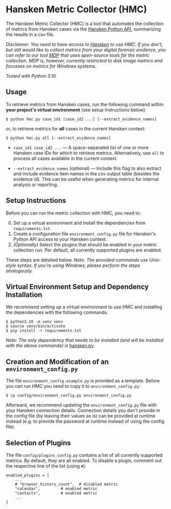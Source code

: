 # Hansken Metric Collector (HMC)

The Hansken Metric Collector (HMC) is a tool that automates the collection of metrics from Hansken cases via the [Hansken Python API](https://training.hansken.org/docs/python/), summarizing the results in a csv file.

*Disclaimer: You need to have access to [Hansken](https://www.hansken.nl/) to use HMC. If you don't, but still would like to collect metrics from your digital forensic evidence, you can refer to our tool [MDP](https://github.com/lenavoigt/mass-disk-processor) that uses open-source tools for the metric collection. MDP is, however, currently restricted to disk image metrics and focusses on metrics for Windows systems.*

*Tested with Python 3.10.*

## Usage

To retrieve metrics from Hansken cases, run the following command within **your project's virtual environment** (see setup instructions below):
```
$ python hmc.py case_id1 [case_id2 ...] [--extract_evidence_names]
```
or, to retrieve metrics for **all** cases in the current Hansken context:
```
$ python hmc.py all [--extract_evidence_names]
```

- ```case_id1 case_id2 ...``` — A space-separated list of one or more Hansken case IDs for which to retrieve metrics. Alternatively, use `all` to process all cases available in the current context.

- ```--extract_evidence_names``` (optional) — Include this flag to also extract and include evidence item names in the csv output table (besides the evidence id). This can be useful when generating metrics for internal analysis or reporting.

## Setup Instructions

Before you can run the metric collection with HMC, you need to:

0. Set up a virtual environment and install the dependencies from `requirements.txt`.
1. Create a configuration file `environment_config.py` file for Hansken's Python API access to your Hansken context.
2. *(Optionally)* Select the plugins that should be enabled in your metric collection run. Per default, all currently supported plugins are enabled.

These steps are detailed below. *Note: The provided commands use Unix-style syntax. If you're using Windows, please perform the steps analogously.*

## Virtual Environment Setup and Dependency Installation

We recommend setting up a virtual environment to use HMC and installing the dependencies with the following commands:

```
$ python3.10 -m venv venv
$ source venv/bin/activate
$ pip install -r requirements.txt
```

*Note: The only dependency that needs to be installed (and will be installed with the above commands) is* [hansken.py](https://training.hansken.org/docs/python/).

## Creation and Modification of an `environment_config.py`

The file `environment_config.example.py` is provided as a template. Before you can run HMC you need to copy it to `environment_config.py`:
```
$ cp config/environment_config.py environment_config.py
```
Afterward, we recommend updating the `environment_config.py` file with your Hansken connection details. Connection details you don't provide in the config file (by leaving their values as is) can be provided at runtime instead (e.g. to provide the password at runtime instead of using the config file).

## Selection of Plugins

The file `config/plugins_config.py` contains a list of all currently supported metrics. By default, they are all enabled. To disable a plugin, comment out the respective line of the list (using `#`):
```
enabled_plugins = [
    ...
    # "browser_history_count", 	# disabled metric
    "calendar",			# enabled metric	  	
    "contacts",			# enabled metric
    ...
]
```


